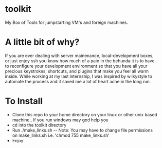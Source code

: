 toolkit
=======

My Box of Tools for jumpstarting VM's and foreign machines.


A little bit of why?
====================

If you are ever dealing with server mainenance, local-development boxes, or just enjoy ssh you know how much of a pain in the behunda it is to have to reconfigure your development environment so that you have all your precious keystrokes, shortcuts, and plugins that make you feel all warm inside.  While working at my last internship, I was inspired by wilkystyle to automate the process and it saved me a lot of heart ache in the long run.

   To Install
==================
- Clone this repo to your home directory on your linux or other unix based machine.. If you run windows may god help you
- cd into the toolkit directory
- Run ./make_links.sh
   -- Note: You may have to change file permissions on make_links.sh i.e. 'chmod 755 make_links.sh'
- Enjoy
